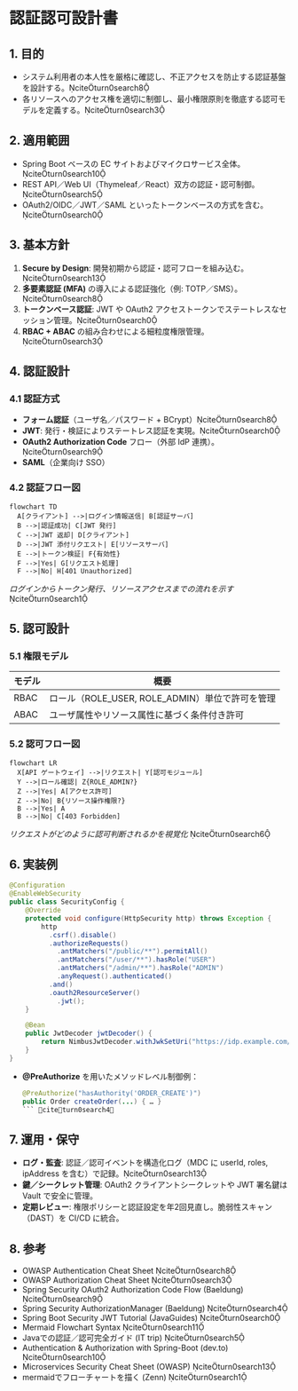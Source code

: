 # 認証認可設計書

## 1. 目的

- システム利用者の本人性を厳格に確認し、不正アクセスを防止する認証基盤を設計する。citeturn0search8
- 各リソースへのアクセス権を適切に制御し、最小権限原則を徹底する認可モデルを定義する。citeturn0search3

## 2. 適用範囲

- Spring Boot ベースの EC サイトおよびマイクロサービス全体。citeturn0search10
- REST API／Web UI（Thymeleaf／React）双方の認証・認可制御。citeturn0search5
- OAuth2/OIDC／JWT／SAML といったトークンベースの方式を含む。citeturn0search0

## 3. 基本方針

1. **Secure by Design**: 開発初期から認証・認可フローを組み込む。citeturn0search13
2. **多要素認証 (MFA)** の導入による認証強化（例: TOTP／SMS）。citeturn0search8
3. **トークンベース認証**: JWT や OAuth2 アクセストークンでステートレスなセッション管理。citeturn0search0
4. **RBAC + ABAC** の組み合わせによる細粒度権限管理。citeturn0search3

## 4. 認証設計

### 4.1 認証方式

- **フォーム認証**（ユーザ名／パスワード + BCrypt）citeturn0search8  
- **JWT**: 発行・検証によりステートレス認証を実現。citeturn0search0  
- **OAuth2 Authorization Code** フロー（外部 IdP 連携）。citeturn0search9  
- **SAML**（企業向け SSO）  

### 4.2 認証フロー図

```mermaid
flowchart TD
  A[クライアント] -->|ログイン情報送信| B[認証サーバ]
  B -->|認証成功| C[JWT 発行]
  C -->|JWT 返却| D[クライアント]
  D -->|JWT 添付リクエスト| E[リソースサーバ]
  E -->|トークン検証| F{有効性}
  F -->|Yes| G[リクエスト処理]
  F -->|No| H[401 Unauthorized]
```  
*ログインからトークン発行、リソースアクセスまでの流れを示す* citeturn0search1  

## 5. 認可設計

### 5.1 権限モデル

| モデル      | 概要                                         |
|-----------|--------------------------------------------|
| RBAC      | ロール（ROLE_USER, ROLE_ADMIN）単位で許可を管理   |
| ABAC      | ユーザ属性やリソース属性に基づく条件付き許可       |

### 5.2 認可フロー図

```mermaid
flowchart LR
  X[API ゲートウェイ] -->|リクエスト| Y[認可モジュール]
  Y -->|ロール確認| Z{ROLE_ADMIN?}
  Z -->|Yes| A[アクセス許可]
  Z -->|No| B{リソース操作権限?}
  B -->|Yes| A
  B -->|No| C[403 Forbidden]
```  
*リクエストがどのように認可判断されるかを視覚化* citeturn0search6  

## 6. 実装例

```java
@Configuration
@EnableWebSecurity
public class SecurityConfig {
    @Override
    protected void configure(HttpSecurity http) throws Exception {
        http
          .csrf().disable()
          .authorizeRequests()
            .antMatchers("/public/**").permitAll()
            .antMatchers("/user/**").hasRole("USER")
            .antMatchers("/admin/**").hasRole("ADMIN")
            .anyRequest().authenticated()
          .and()
          .oauth2ResourceServer()
            .jwt();
    }

    @Bean
    public JwtDecoder jwtDecoder() {
        return NimbusJwtDecoder.withJwkSetUri("https://idp.example.com/.well-known/jwks.json").build();
    }
}
```

- **@PreAuthorize** を用いたメソッドレベル制御例：  
  ```java
  @PreAuthorize("hasAuthority('ORDER_CREATE')")
  public Order createOrder(...) { … }
  ``` citeturn0search4

## 7. 運用・保守

- **ログ・監査**: 認証／認可イベントを構造化ログ（MDC に userId, roles, ipAddress を含む）で記録。citeturn0search13  
- **鍵／シークレット管理**: OAuth2 クライアントシークレットや JWT 署名鍵は Vault で安全に管理。  
- **定期レビュー**: 権限ポリシーと認証設定を年2回見直し。脆弱性スキャン（DAST）を CI/CD に統合。  

## 8. 参考

- OWASP Authentication Cheat Sheet citeturn0search8  
- OWASP Authorization Cheat Sheet citeturn0search3  
- Spring Security OAuth2 Authorization Code Flow (Baeldung) citeturn0search9  
- Spring Security AuthorizationManager (Baeldung) citeturn0search4  
- Spring Boot Security JWT Tutorial (JavaGuides) citeturn0search0  
- Mermaid Flowchart Syntax citeturn0search11  
- Javaでの認証／認可完全ガイド (IT trip) citeturn0search5  
- Authentication & Authorization with Spring-Boot (dev.to) citeturn0search10  
- Microservices Security Cheat Sheet (OWASP) citeturn0search13  
- mermaidでフローチャートを描く (Zenn) citeturn0search1

